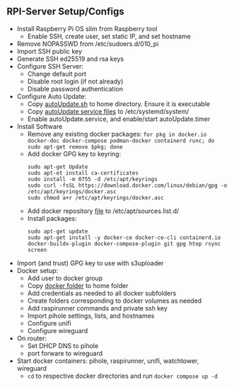 ## RPI-Server Setup/Configs

* Install Raspberry Pi OS slim from Raspberry tool
    * Enable SSH, create user, set static IP, and set hostname
* Remove NOPASSWD from /etc/sudoers.d/010_pi
* Import SSH public key
* Generate SSH ed25519 and rsa keys
* Configure SSH Server:
    * Change default port
    * Disable root login (if not already)
    * Disable password authentication
* Configure Auto Update:
    * Copy [autoUpdate.sh](./config/homeFolder/autoUpdate.sh) to home directory. Ensure it is executable
    * Copy [autoUpdate service files](./config/systemd) to /etc/systemd/system/
    * Enable autoUpdate.service, and enable/start autoUpdate.timer
* Install Software
    * Remove any existing docker packages: `for pkg in docker.io docker-doc docker-compose podman-docker containerd runc; do sudo apt-get remove $pkg; done`
    * Add docker GPG key to keyring:
        ```
        sudo apt-get Update
        sudo apt-et install ca-certificates
        sudo install -m 0755 -d /etc/apt/keyrings
        sudo curl -fsSL https://download.docker.com/linux/debian/gpg -o /etc/apt/keyrings/docker.asc
        sudo chmod a+r /etc/apt/keyrings/docker.asc
        ```
    * Add docker repository [file](./config/apt/sources.list.d/docker.list) to /etc/apt/sources.list.d/
    * Install packages:
        ```
        sudo apt-get update
        sudo apt-get install -y docker-ce docker-ce-cli containerd.io docker-buildx-plugin docker-compose-plugin git gpg htop rsync screen
        ```
* Import (and trust) GPG key to use with s3uploader
* Docker setup:
    * Add user to docker group
    * Copy [docker folder](./config/homeFolder/docker) to home folder
    * Add credentials as needed to all docker subfolders
    * Create folders corresponding to docker volumes as needed
    * Add raspirunner commands and private ssh key
    * Import pihole settings, lists, and hostnames
    * Configure unifi
    * Configure wireguard
* On router:
    * Set DHCP DNS to pihole
    * port forware to wireguard
* Start docker containers: pihole, raspirunner, unifi, watchtower, wireguard
    * `cd` to respective docker directories and run `docker compose up -d`

